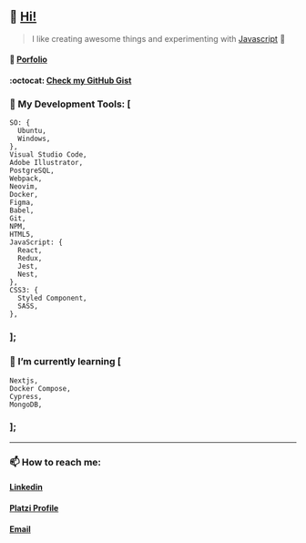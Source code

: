 
## 👋 [Hi!](https://www.youtube.com/watch?v=dQw4w9WgXcQ "Are you curious? 🦹")

> I like creating awesome things and experimenting with [Javascript](https://github.com/Alonso-Pablo/game-of-life "Conway's Game of Life!") 💛
#### :file_folder: [Porfolio](https://alonso-pablo.vercel.app/ "Click it, Don't be shy")
#### :octocat: [Check my GitHub Gist](https://gist.github.com/Alonso-Pablo "Curious things")

### 🔨 My Development Tools: [
	SO: { 
	  Ubuntu,
	  Windows,
	},
	Visual Studio Code,
	Adobe Illustrator,
	PostgreSQL,
	Webpack,
	Neovim,
	Docker,
	Figma,
	Babel,
	Git,
	NPM,
	HTML5,
	JavaScript: { 
	  React,
	  Redux,
	  Jest,
	  Nest,
	},
	CSS3: { 
	  Styled Component,
	  SASS,
	},
### ];

### 🌱 I’m currently learning [
	Nextjs,
	Docker Compose,
	Cypress,
	MongoDB,
### ];

------------

### 📫 How to reach me:
#### [Linkedin](https://www.linkedin.com/in/pablo-nicol%C3%A1s-alonso-884510211/ "My linkedin profile")
#### [Platzi Profile](https://platzi.com/p/Alonso-Pablo/ "My Platzi profile")
#### [Email](mailto:pablonicolas_alonso@yahoo.com "Send me an email")
	
<!---
------------
- Repository:
- 0001 - Work in Progress
- E523 - Clone
- 7E57 - Test
- F11E - Files


Alonso-Pablo/Alonso-Pablo is a ✨ special ✨ repository because its `README.md` (this file) appears on your GitHub profile.
You can click the Preview link to take a look at your changes.
--->
